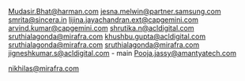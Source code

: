 Mudasir.Bhat@harman.com
jesna.melwin@partner.samsung.com
smrita@sincera.in
lijina.jayachandran.ext@capgemini.com
arvind.kumar@capgemini.com
shrutika.n@acldigital.com
sruthialagonda@mirafra.com
khushbu.gupta@acldigital.com
sruthialagonda@mirafra.com
sruthialagonda@mirafra.com
jigneshkumar.s@acldigital.com  - main
Pooja.jassy@amantyatech.com



nikhilas@mirafra.com
